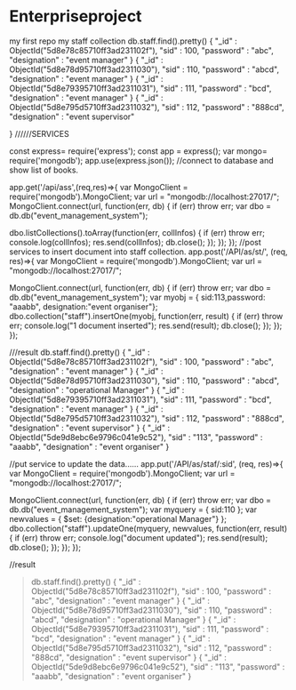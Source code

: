 # Enterpriseproject
my first repo
my staff collection
 db.staff.find().pretty()
{
        "_id" : ObjectId("5d8e78c85710ff3ad231102f"),
        "sid" : 100,
        "password" : "abc",
        "designation" : "event manager"
}
{
        "_id" : ObjectId("5d8e78d95710ff3ad2311030"),
        "sid" : 110,
        "password" : "abcd",
        "designation" : "event manager"
}
{
        "_id" : ObjectId("5d8e79395710ff3ad2311031"),
        "sid" : 111,
        "password" : "bcd",
        "designation" : "event manager"
}
{
        "_id" : ObjectId("5d8e795d5710ff3ad2311032"),
        "sid" : 112,
        "password" : "888cd",
        "designation" : "event supervisor"
        
}
//////SERVICES

const express= require('express');
const app = express();
var mongo= require('mongodb');
app.use(express.json());
//connect to database and show list of books.

app.get('/api/ass',(req,res)=>{
var MongoClient = require('mongodb').MongoClient;
var url = "mongodb://localhost:27017/";
MongoClient.connect(url, function(err, db) {
  if (err) throw err;
  var dbo = db.db("event_management_system");
 
  dbo.listCollections().toArray(function(err, collInfos) {
    if (err) throw err;
    console.log(collInfos);
    res.send(collInfos);
db.close();
 });
});
});
//post services to insert document into staff collection.
app.post('/API/as/st/', (req, res)=>{
var MongoClient = require('mongodb').MongoClient;
var url = "mongodb://localhost:27017/";

MongoClient.connect(url, function(err, db) {
  if (err) throw err;
  var dbo = db.db("event_management_system");
  var myobj = { sid:113,password: "aaabb", designation:"event organiser"};
  dbo.collection("staff").insertOne(myobj, function(err, result) {
    if (err) throw err;
    console.log("1 document inserted");
res.send(result);
    db.close();
  });
});
});

///result
db.staff.find().pretty()
{
        "_id" : ObjectId("5d8e78c85710ff3ad231102f"),
        "sid" : 100,
        "password" : "abc",
        "designation" : "event manager"
}
{
        "_id" : ObjectId("5d8e78d95710ff3ad2311030"),
        "sid" : 110,
        "password" : "abcd",
        "designation" : "operational Manager"
}
{
        "_id" : ObjectId("5d8e79395710ff3ad2311031"),
        "sid" : 111,
        "password" : "bcd",
        "designation" : "event manager"
}
{
        "_id" : ObjectId("5d8e795d5710ff3ad2311032"),
        "sid" : 112,
        "password" : "888cd",
        "designation" : "event supervisor"
}
{
        "_id" : ObjectId("5de9d8ebc6e9796c041e9c52"),
        "sid" : "113",
        "password" : "aaabb",
        "designation" : "event organiser"
}

//put service to update the data......
app.put('/API/as/staf/:sid', (req, res)=>{
var MongoClient = require('mongodb').MongoClient;
var url = "mongodb://localhost:27017/";

MongoClient.connect(url, function(err, db) {
  if (err) throw err;
  var dbo = db.db("event_management_system");
  var myquery = { sid:110 };
  var newvalues = { $set: {designation:"operational Manager"} };
  dbo.collection("staff").updateOne(myquery, newvalues, function(err, result) {
    if (err) throw err;
    console.log("document updated");
res.send(result);
    db.close();
  });
});
});

//result

> db.staff.find().pretty()
{
        "_id" : ObjectId("5d8e78c85710ff3ad231102f"),
        "sid" : 100,
        "password" : "abc",
        "designation" : "event manager"
}
{
        "_id" : ObjectId("5d8e78d95710ff3ad2311030"),
        "sid" : 110,
        "password" : "abcd",
        "designation" : "operational Manager"
}
{
        "_id" : ObjectId("5d8e79395710ff3ad2311031"),
        "sid" : 111,
        "password" : "bcd",
        "designation" : "event manager"
}
{
        "_id" : ObjectId("5d8e795d5710ff3ad2311032"),
        "sid" : 112,
        "password" : "888cd",
        "designation" : "event supervisor"
}
{
        "_id" : ObjectId("5de9d8ebc6e9796c041e9c52"),
        "sid" : "113",
        "password" : "aaabb",
        "designation" : "event organiser"
}
